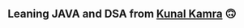 ## Leaning JAVA and DSA from [Kunal Kamra](https://www.youtube.com/playlist?list=PL9gnSGHSqcnr_DxHsP7AW9ftq0AtAyYqJ) :upside_down_face:
